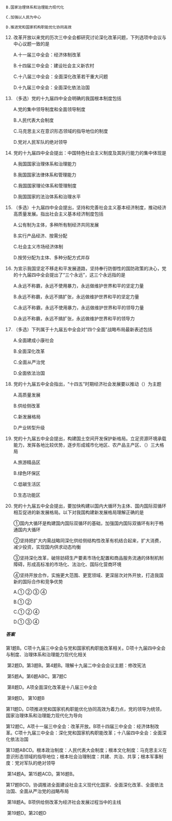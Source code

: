 
    B.国家治理体系和治理能力现代化

    C.加强以人民为中心

    D.推进党和国家机构职能优化协同高效

12. 改革开放以来党的历次三中全会都研究讨论深化改革问题，下列选项中会议与中心议题一致的是

    A.十一届三中全会：经济体制改革

    B.十四届三中全会：建设社会主义新农村

    C.十八届三中全会：全面深化改革若干重大问题

    D.十九届三中全会：全面深化依法治国

13. （多选）党的十九届四中全会明确的我国根本制度包括

    A.党的集中领导制度和全面领导制度

    B.人民代表大会制度

    C.马克思主义在意识形态领域的指导地位的制度

    D.党对人民军队的绝对领导

14. 党的十九届四中全会提出：中国特色社会主义制度及其执行能力的集中体现是

    A.我国国家治理体系和治理能力

    B.我国国家法律体系和管理能力

    C.我国国家理论体系和管理制度

    D.我国国家的法治体系和治理水平

15. （多选）十九届四中全会提出，坚持和完善社会主义基本经济制度，推动经济高质量发展。指出社会主义基本经济制度包括

    A.公有制为主体，多种所有制经济共同发展

    B.实行产品经济、按需分配

    C.社会主义市场经济体制

    D.按劳分配为主体、多种分配方式并存

16. 为宣示我国坚定不移走和平发展道路，坚持奉行防御性的国防政策的决心，党的十九届四中全会提出了“三个永远”，这三个永远指的是

    A.永远不称霸，永远不使用暴力，永远做维护世界和平的坚定力量

    B.永远不称霸，永远不搞扩张，永远做维护世界和平的坚定力量

    C.永远不称霸，永远不使用暴力，永远做维护世界和平的领导力量

    D.永远不称霸，永远不搞扩张，永远做维护世界和平的领导力

17. （多选）下列属于十九届五中全会对“四个全面”战略布局最新表述包括

    A.全面建成小康社会

    B.全面深化改革

    C.全面从严治党

    D.全面依法治国

18. 党的十九届五中全会指出，“十四五”时期经济社会发展要以推动（）为主题

    A.高质量发展

    B.供给侧改革

    C.新发展格局

    D.产业转型升级

19. 党的十九届五中全会提出，构建国土空间开发保护新格局。立足资源环境承载能力，发挥各地比较优势，逐步形成城市化地区、农产品主产区、（）三大格局

    A.旅游精品区

    B.绿色环保区

    C.低碳生活区

    D.生态功能区

20. 党的十九届五中全会提出，要加快构建以国内大循环为主体、国内国际双循环相互促进的新发展格局。以下对我国构建新发展格局理解正确的是

    ①国内大循环是构建国内国际双循环的基础，加强国内国际双循环有利于畅通国内大循环

    ②坚持把扩大内需战略同深化供给侧结构性改革有机结合起来，扩大消费，减少投资，实现国内供求动态均衡

    ③坚持深化改革，破除妨碍生产要素市场化配置和商品服务流通的体制机制障碍，形成高标准的市场化、法治化、国际化营商环境

    ④坚持开放合作，实施更大范围、更宽领域、更深层次对外开放，打造我国新的国际合作和竞争优势

    A.① ② ③ ④

    B.① ②

    C.① ② ④

    D.① ③ ④

##### 答案

​	第1题B。C项十九届三中全会与党和国家机构职能改革相关。D项十九届四中全会与制度、治理体系和治理能力现代化相关

​	第2题D。第3题B。第4题B。理解十九届二中全会会议主题：修改宪法

​	第5题A。第6题ABC。第7题C

​	第8题D。A项全面深化改革是十八届三中全会

​	第9题D。 第10题B

​	第11题D。D项推进党和国家机构职能优化协同高效为着力点，党的领导为统领，国家治理体系和治理能力现代化为导向

​	第12题C。A项十一届三中全会：改革开放。B项十四届三中全会：经济体制改革。C项十九届三中全会：深化党和国家机构职能改革；十八届四中全会：全面深化依法治国

​	第13题ABCD。根本政治制度：人民代表大会制度；根本文化制度：马克思主义在意识形态领域的指导地位；根本社会治理制度：共建、共治、共享；根本军事制度：党对军队的绝对领导

​	第14题A。第15题ACD。第16题B。

​	第17题BCD。协调推进全面建设社会主义现代化国家、全面深化改革、全面依法治国、全面从严治党的战略布局

​	第18题A。B项供给侧改革为经济社会发展过程当中的主线

​	第19题D。第20题D
